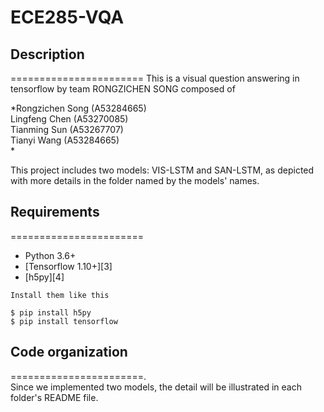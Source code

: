 # ECE285-VQA
## Description
=======================
This is a visual question answering in tensorflow by team RONGZICHEN SONG composed of 

*Rongzichen Song (A53284665)<br>
Lingfeng Chen (A53270085)<br>
Tianming Sun (A53267707)<br> 
Tianyi Wang (A53284665)<br>
*

This project includes two models: VIS-LSTM and SAN-LSTM, as depicted with more details in the folder named by the models' names.

## Requirements
=======================
- Python 3.6+
- [Tensorflow 1.10+][3]
- [h5py][4]
```
Install them like this

$ pip install h5py
$ pip install tensorflow
```

## Code organization
=======================.   
Since we implemented two models, the detail will be illustrated in each folder's README file.



